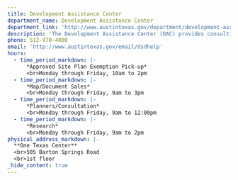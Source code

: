 ```yaml
---
title: Development Assistance Center
department_name: Development Assistance Center
department_link: 'http://www.austintexas.gov/department/development-assistance-center'
description: 'The Development Assistance Center (DAC) provides consulting services for business and residential projects.  They will answer your questions, and make sure you understand the procedures and requirements that apply to your project.'
phone: 512-978-4000
email: 'http://www.austintexas.gov/email/dsdhelp'
hours:
  - time_period_markdown: |-
      *Approved Site Plan Exemption Pick-up*
      <br>Monday through Friday, 10am to 2pm
  - time_period_markdown: |-
      *Map/Document Sales*
      <br>Monday through Friday, 9am to 3pm
  - time_period_markdown: |-
      *Planners/Consultation*
      <br>Monday through Friday, 9am to 12:00pm
  - time_period_markdown: |-
      *Research*
      <br>Monday through Friday, 9am to 2pm
physical_address_markdown: |-
  **One Texas Center**
  <br>505 Barton Springs Road
  <br>1st floor
_hide_content: true
---
```

